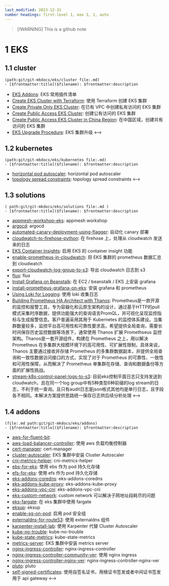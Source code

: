 ```yaml
---
last_modified: 2023-12-31
number headings: first-level 1, max 3, 1, auto
---
```

> [!WARNING] This is a github note

# 1 EKS
## 1.1 cluster
```expander
(path:git/git-mkdocs/eks/cluster file:.md)
- [$frontmatter:title]($filename): $frontmatter:description
```
- [EKS Addons](eks-cluster-addons-list): EKS 常用插件清单
- [Create EKS Cluster with Terraform](eks-cluster-with-terraform): 使用 Terraform 创建 EKS 集群
- [Create Private Only EKS Cluster](eks-private-access-cluster): 在已有 VPC 中创建私有访问的 EKS 集群
- [Create Public Access EKS Cluster](eks-public-access-cluster): 创建公有访问的 EKS 集群
- [Create Public Access EKS Cluster in China Region](eks-public-access-cluster-in-china-region): 在中国区域，创建共有访问的 EKS 集群
- [EKS Upgrade Procedure](eks-upgrade-procedure): EKS 集群升级
<-->

## 1.2 kubernetes
```expander
(path:git/git-mkdocs/eks/kubernetes file:.md)
- [$frontmatter:title]($filename): $frontmatter:description
```
- [horizontal pod autoscaler](k8s-hpa-horizontal-pod-autoscaler): horizontal pod autoscaler
- [topology spread constraints](k8s-topology-spread-constraints): topology spread constraints
<-->

## 1.3 solutions
```expander
( path:git/git-mkdocs/eks/solutions file:.md )
- [$frontmatter:title]($filename): $frontmatter:description
```
- [appmesh-workshop-eks](appmesh-workshop-eks): appmesh workshop
- [argocd](argocd-lab): argocd
- [automated-canary-deployment-using-flagger](automated-canary-deployment-using-flagger): 自动化 canary 部署
- [cloudwatch-to-firehose-python](cloudwatch-to-firehose-python): 在 firehose 上，处理从 cloudwatch 发送来的日志
- [EKS Container Insights](eks-container-insights): 启用 EKS 的 container insight 功能
- [enable-prometheus-in-cloudwatch](enable-prometheus-in-cloudwatch): 将 EKS 集群的 prometheus 数据汇总到 cloudwatch
- [export-cloudwatch-log-group-to-s3](export-cloudwatch-log-group-to-s3): 导出 cloudwatch 日志到 s3
- [flux](flux-lab): flux
- [Install Grafana on Beanstalk](install-grafana-on-beanstalk): 在 EC2 / beanstalk / EKS 上安装 grafana 
- [install-prometheus-grafana-on-eks](install-prometheus-grafana): 安装 grafana 和 prometheus
- [Using Loki for Logging](POC-loki-for-logging): 使用 loki 收集日志
- [Building Prometheus HA Architect with Thanos](POC-prometheus-ha-architect-with-thanos): Prometheus是一款开源的监控和报警工具，专为容器化和云原生架构的设计，通过基于HTTP的pull模式采集时序数据，提供功能强大的查询语言PromQL，并可视化呈现监控指标与生成报警信息。客户普遍采用其用于 Kubernetes 的监控体系建设。当集群数量较多，监控平台高可用性和可靠性要求高，希望提供全局查询，需要长时间保存历史监控数据等场景下，通常使用 Thanos 扩展 Promethseus 监控架构。Thanos是一套开源组件，构建在 Prometheus 之上，用以解决 Prometheus 在多集群大规模环境下的高可用性、可扩展性限制，具体来说，Thanos 主要通过接收并存储 Prometheus 的多集群数据副本，并提供全局查询和一致性数据访问接口的方式，实现了对于 Prometheus 的可靠性、一致性和可用性保障，从而解决了 Prometheus 单集群在存储、查询和数据备份等方面的扩展性挑战。
- [stream-k8s-control-panel-logs-to-s3](stream-k8s-control-panel-logs-to-s3): 目前eks控制平面日志只支持发送到cloudwatch，且在同一个log group中有5种类型6种前缀的log stream的日志，不利于统一查询。且只有audit日志是json格式其他均是单行日志，且字段各不相同。本解决方案提供思路统一保存日志供后续分析处理
<-->

## 1.4 addons 
```expander
(file:.md path:git/git-mkdocs/eks/addons) 
- [$frontmatter:title]($filename): $frontmatter:description
```
- [aws-for-fluent-bit](aws-for-fluent-bit): 
- [aws-load-balancer-controller](aws-load-balancer-controller): 使用 aws 负载均衡控制器
- [cert-manager](cert-manager): cert-manager
- [cluster-autoscaler](cluster-autoscaler): EKS 集群中安装 Cluster Autoscaler
- [cni-metrics-helper](cni-metrics-helper): cni-metrics-helper
- [ebs-for-eks](ebs-for-eks): 使用 ebs 作为 pod 持久化存储 
- [efs-for-eks](efs-for-eks): 使用 efs 作为 pod 持久化存储
- [eks-addons-coredns](eks-addons-coredns): eks-addons-coredns
- [eks-addons-kube-proxy](eks-addons-kube-proxy): eks-addons-kube-proxy
- [eks-addons-vpc-cni](eks-addons-vpc-cni): eks-addons-vpc-cni
- [eks-custom-network](eks-custom-network): custom network 可以解决子网地址段耗尽的问题
- [eks-fargate](eks-fargate-lab): 在 eks 集群中使用 fargate
- [eksup](eksup): eksup
- [enable-sg-on-pod](enable-sg-on-pod): 启用 pod 安全组
- [externaldns-for-route53](externaldns-for-route53): 使用 externaldns 组件
- [karpenter-install-lab](karpenter-lab): 使用 Karpenter 代替 Cluster Autoscaler
- [kube-no-trouble](kube-no-trouble): kube-no-trouble
- [kube-state-metrics](kube-state-metrics): kube-state-metrics
- [metrics-server](metrics-server): EKS 集群中安装 metrics server
- [nginx-ingress-controller](nginx-ingress-controller): nginx-ingress-controller
- [nginx-ingress-controller-community-ver](nginx-ingress-controller-community-ver): 使用 nginx ingress
- [nginx-ingress-controller-nginx-ver](nginx-ingress-controller-nginx-ver): nginx-ingress-controller-nginx-ver
- [pluto](pluto): pluto
- [self-signed-certificates](self-signed-certificates): 使用自签名证书，用根证书签发或者中间证书签发用于 api gateway
<-->
